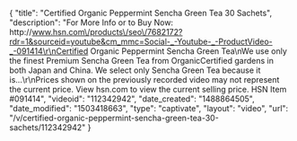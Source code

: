 {
    "title": "Certified Organic Peppermint Sencha Green Tea  30 Sachets",
    "description": "For More Info or to Buy Now: http:\/\/www.hsn.com\/products\/seo\/7682172?rdr=1&sourceid=youtube&cm_mmc=Social-_-Youtube-_-ProductVideo-_-091414\r\nCertified Organic Peppermint Sencha Green Tea\nWe use only the finest Premium Sencha Green Tea from OrganicCertified gardens in both Japan and China. We select only Sencha Green Tea because it is...\r\nPrices shown on the previously recorded video may not represent the current price.  View hsn.com to view the current selling price. HSN Item #091414",
    "videoid": "112342942",
    "date_created": "1488864505",
    "date_modified": "1503418663",
    "type": "captivate",
    "layout": "video",
    "url": "\/v\/certified-organic-peppermint-sencha-green-tea-30-sachets\/112342942"
}